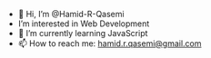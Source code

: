 - 👋 Hi, I’m @Hamid-R-Qasemi
-  I’m interested in Web Development
- 🌱 I’m currently learning JavaScript
- 📫 How to reach me: hamid.r.qasemi@gmail.com

<!---
Hamid-R-Qasemi/Hamid-R-Qasemi is a ✨ special ✨ repository because its `README.md` (this file) appears on your GitHub profile.
You can click the Preview link to take a look at your changes.
--->
